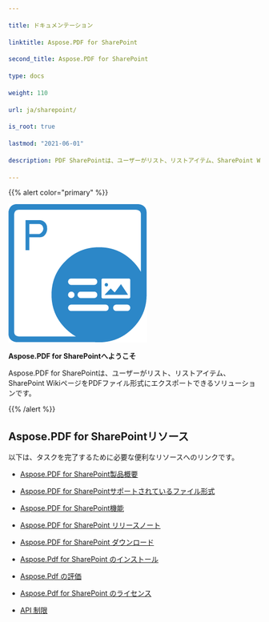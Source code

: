 ```yaml
---

title: ドキュメンテーション

linktitle: Aspose.PDF for SharePoint

second_title: Aspose.PDF for SharePoint

type: docs

weight: 110

url: ja/sharepoint/

is_root: true

lastmod: "2021-06-01"

description: PDF SharePointは、ユーザーがリスト、リストアイテム、SharePoint WikiページをPDFファイル形式にエクスポートできるソリューションです。

---
```




{{% alert color="primary" %}}



![Aspose.PDF for Sharepoint logo](aspose_pdf-for-sharepoint.png)



**Aspose.PDF for SharePointへようこそ**



Aspose.PDF for SharePointは、ユーザーがリスト、リストアイテム、SharePoint WikiページをPDFファイル形式にエクスポートできるソリューションです。



{{% /alert %}}



## **Aspose.PDF for SharePointリソース**



以下は、タスクを完了するために必要な便利なリソースへのリンクです。



- [Aspose.PDF for SharePoint製品概要](/pdf/sharepoint/product-overview/) 

- [Aspose.PDF for SharePointサポートされているファイル形式](/pdf/sharepoint/supported-file-formats/)


- [Aspose.PDF for SharePoint機能](/pdf/sharepoint/features/)


- [Aspose.PDF for SharePoint リリースノート](https://releases.aspose.com/pdf/sharepoint/release-notes/)

- [Aspose.PDF for SharePoint ダウンロード](https://releases.aspose.com/pdf/sharepoint/)

- [Aspose.Pdf for SharePoint のインストール](/pdf/sharepoint/install-aspose-pdf-for-sharepoint/)

- [Aspose.Pdf の評価](/pdf/sharepoint/evaluate-aspose-pdf/)

- [Aspose.Pdf for SharePoint のライセンス](/pdf/sharepoint/license-aspose-pdf-for-sharepoint/)

- [API 制限](/pdf/sharepoint/api-limitations/)
```